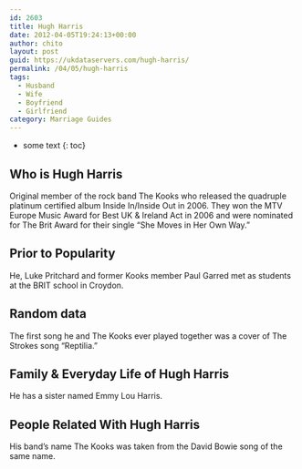 ```yaml
---
id: 2603
title: Hugh Harris
date: 2012-04-05T19:24:13+00:00
author: chito
layout: post
guid: https://ukdataservers.com/hugh-harris/
permalink: /04/05/hugh-harris
tags:
  - Husband
  - Wife
  - Boyfriend
  - Girlfriend
category: Marriage Guides
---
```


* some text
{: toc}


## Who is  Hugh Harris
                  
                  
                  
Original member of the rock band The Kooks who released the quadruple platinum certified album Inside In/Inside Out in 2006. They won the MTV Europe Music Award for Best UK & Ireland Act in 2006 and were nominated for The Brit Award for their single &#8220;She Moves in Her Own Way.&#8221;
                  
                
                
                
## Prior to Popularity 
                  
                  
                  
He, Luke Pritchard and former Kooks member Paul Garred met as students at the BRIT school in Croydon.
                  
                
                
                
## Random data 
                  
                  
                  
The first song he and The Kooks ever played together was a cover of The Strokes song &#8220;Reptilia.&#8221;
                  
                
                
                
## Family & Everyday Life of Hugh Harris
                  
                  
                  
He has a sister named Emmy Lou Harris.
                  
                
                
                
## People Related With  Hugh Harris
                  
                  
                  
His band&#8217;s name The Kooks was taken from the David Bowie song of the same name.
                  
                
              
            
          
          
          
    
    
  
